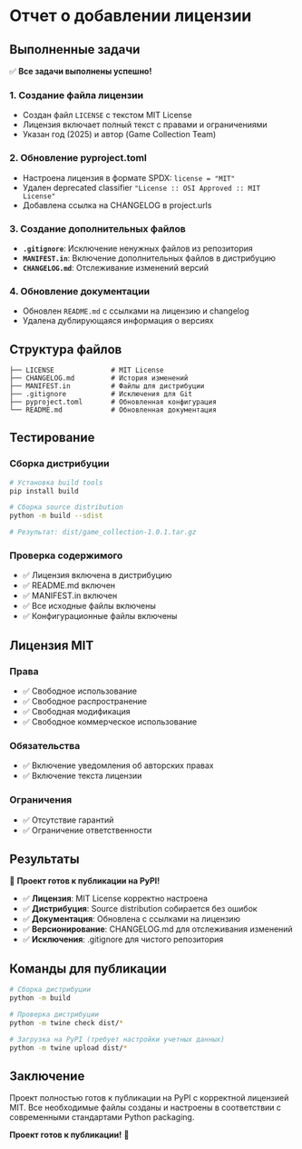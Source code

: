 # Отчет о добавлении лицензии

## Выполненные задачи

✅ **Все задачи выполнены успешно!**

### 1. Создание файла лицензии
- Создан файл `LICENSE` с текстом MIT License
- Лицензия включает полный текст с правами и ограничениями
- Указан год (2025) и автор (Game Collection Team)

### 2. Обновление pyproject.toml
- Настроена лицензия в формате SPDX: `license = "MIT"`
- Удален deprecated classifier `"License :: OSI Approved :: MIT License"`
- Добавлена ссылка на CHANGELOG в project.urls

### 3. Создание дополнительных файлов
- **`.gitignore`**: Исключение ненужных файлов из репозитория
- **`MANIFEST.in`**: Включение дополнительных файлов в дистрибуцию
- **`CHANGELOG.md`**: Отслеживание изменений версий

### 4. Обновление документации
- Обновлен `README.md` с ссылками на лицензию и changelog
- Удалена дублирующаяся информация о версиях

## Структура файлов

```
├── LICENSE              # MIT License
├── CHANGELOG.md         # История изменений
├── MANIFEST.in          # Файлы для дистрибуции
├── .gitignore           # Исключения для Git
├── pyproject.toml       # Обновленная конфигурация
└── README.md            # Обновленная документация
```

## Тестирование

### Сборка дистрибуции
```bash
# Установка build tools
pip install build

# Сборка source distribution
python -m build --sdist

# Результат: dist/game_collection-1.0.1.tar.gz
```

### Проверка содержимого
- ✅ Лицензия включена в дистрибуцию
- ✅ README.md включен
- ✅ MANIFEST.in включен
- ✅ Все исходные файлы включены
- ✅ Конфигурационные файлы включены

## Лицензия MIT

### Права
- ✅ Свободное использование
- ✅ Свободное распространение
- ✅ Свободная модификация
- ✅ Свободное коммерческое использование

### Обязательства
- ✅ Включение уведомления об авторских правах
- ✅ Включение текста лицензии

### Ограничения
- ✅ Отсутствие гарантий
- ✅ Ограничение ответственности

## Результаты

🎯 **Проект готов к публикации на PyPI!**

- ✅ **Лицензия**: MIT License корректно настроена
- ✅ **Дистрибуция**: Source distribution собирается без ошибок
- ✅ **Документация**: Обновлена с ссылками на лицензию
- ✅ **Версионирование**: CHANGELOG.md для отслеживания изменений
- ✅ **Исключения**: .gitignore для чистого репозитория

## Команды для публикации

```bash
# Сборка дистрибуции
python -m build

# Проверка дистрибуции
python -m twine check dist/*

# Загрузка на PyPI (требует настройки учетных данных)
python -m twine upload dist/*
```

## Заключение

Проект полностью готов к публикации на PyPI с корректной лицензией MIT. Все необходимые файлы созданы и настроены в соответствии с современными стандартами Python packaging.

**Проект готов к публикации!** 🚀
